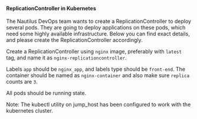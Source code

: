 #### ReplicationController in Kubernetes

The Nautilus DevOps team wants to create a ReplicationController to deploy several pods. They are going to deploy applications on these pods, which need some highly available infrastructure. Below you can find exact details, and please create the ReplicationController accordingly.


Create a ReplicationController using `nginx` image, preferably with `latest` tag, and name it as `nginx-replicationcontroller`.

Labels `app` should be `nginx_app`, and labels type should be `front-end`. The container should be named as `nginx-container` and also make sure `replica` counts are `3`.

All pods should be running state.

Note: The kubectl utility on jump_host has been configured to work with the kubernetes cluster.
